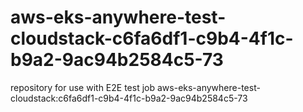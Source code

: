 # aws-eks-anywhere-test-cloudstack-c6fa6df1-c9b4-4f1c-b9a2-9ac94b2584c5-73
repository for use with E2E test job aws-eks-anywhere-test-cloudstack:c6fa6df1-c9b4-4f1c-b9a2-9ac94b2584c5-73
